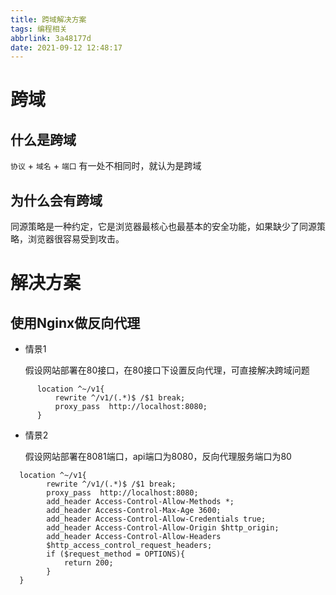 ```yaml
---
title: 跨域解决方案
tags: 编程相关
abbrlink: 3a48177d
date: 2021-09-12 12:48:17
---
```


# 跨域

## 什么是跨域

`协议` + `域名` + `端口` 有一处不相同时，就认为是跨域

## 为什么会有跨域

同源策略是一种约定，它是浏览器最核心也最基本的安全功能，如果缺少了同源策略，浏览器很容易受到攻击。

# 解决方案

  ## 使用Nginx做反向代理

  + 情景1 

    假设网站部署在80接口，在80接口下设置反向代理，可直接解决跨域问题

    

``` nginx
      location ^~/v1{
          rewrite ^/v1/(.*)$ /$1 break;
          proxy_pass  http://localhost:8080;
      }

```

 * 情景2

    假设网站部署在8081端口，api端口为8080，反向代理服务端口为80
  

``` nginx
  location ^~/v1{
        rewrite ^/v1/(.*)$ /$1 break;
        proxy_pass  http://localhost:8080;
        add_header Access-Control-Allow-Methods *;
        add_header Access-Control-Max-Age 3600;
        add_header Access-Control-Allow-Credentials true;
        add_header Access-Control-Allow-Origin $http_origin;
        add_header Access-Control-Allow-Headers 
        $http_access_control_request_headers;
        if ($request_method = OPTIONS){
            return 200;
        }       
  }
  ```
